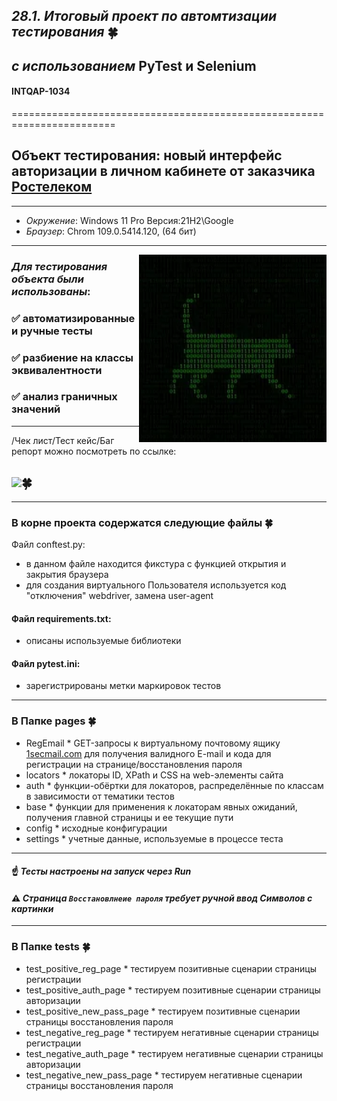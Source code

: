 ## *28.1. Итоговый проект по автомтизации тестирования* :four_leaf_clover:
## *с использованием* PyTest и Selenium 
#### INTQAP-1034
========================================================================
## Объект тестирования: новый интерфейс авторизации в личном кабинете от заказчика [Ростелеком](https://b2c.passport.rt.ru)
----------------------------------------------------------------------------------
* *Окружение*: Windows 11 Pro Версия:21H2\Google 
* *Браузер*: Chrom 109.0.5414.120, (64 бит)
________________________________________________
<img align="right" alt="GIF" src="https://github.com/dahasaln/Test-Automation/blob/master/200w%20(1).webp" width="300" height="300" />



### *Для тестирования объекта были использованы*:
### :white_check_mark: автоматизированные и ручные тесты
### :white_check_mark: разбиение на классы эквивалентности
### :white_check_mark: анализ граничных значений
-----------------------------------------------------------
/Чек лист/Тест кейс/Баг репорт можно посмотреть по ссылке: 
## [<img src="https://img.shields.io/badge/Чек лист/Тест кейс/Баг репорт-3914AF?style=for-the-badge&logo=/Чек лист/Тест кейс/Баг репорт&logoColor=ЦВЕТ ЛОГОТИПА"/>](https://docs.google.com/spreadsheets/d/1KOnp581oWDApILyWZXfkm6Y6xhpEp1Gr/edit?usp=sharing&ouid=116953298783582314603&rtpof=true&sd=true):four_leaf_clover:
----------------------------------------------------------

###  В корне проекта содержатся следующие файлы :four_leaf_clover:
Файл conftest.py:
* в данном файле находится фикстура с функцией открытия и закрытия браузера 
* для создания виртуального Пользователя используется код "отключения" webdriver, замена user-agent
#### Файл requirements.txt:
* описаны используемые библиотеки
#### Файл pytest.ini:
* зарегистрированы метки маркировок тестов

--------------------------------------------------------
### В Папке pages :four_leaf_clover:
* RegEmail * GET-запросы к виртуальному почтовому ящику [1secmail.com](https://www.1secmail.com/) для получения валидного 
E-mail и кода для регистрации на странице/восстановления пароля   
* locators * локаторы ID, XPath и CSS на web-элементы сайта   
* auth * функции-обёртки для локаторов, распределённые по классам в зависимости от тематики тестов   
* base * функции для применения к локаторам явных ожиданий, получения главной страницы  и ее текущие пути   
* config * исходные конфигурации   
* settings * учетные данные, используемые в процессе теста
-----------------------------------------------------------
#### :point_up: *Тесты настроены на запуск через Run* 
#### :warning: *Страница `Восстановлнеие пароля`  требует ручной ввод Символов с картинки* 
---------------------------------------------------------
### В Папке tests :four_leaf_clover: 
* test_positive_reg_page  * тестируем позитивные сценарии страницы регистрации   
* test_positive_auth_page  * тестируем позитивные сценарии страницы авторизации 
* test_positive_new_pass_page  * тестируем позитивные сценарии страницы восстановления пароля
* test_negative_reg_page  * тестируем негативные сценарии страницы регистрации 
* test_negative_auth_page  * тестируем негативные сценарии страницы авторизации   
* test_negative_new_pass_page * тестируем негативные сценарии страницы восстановления пароля   

